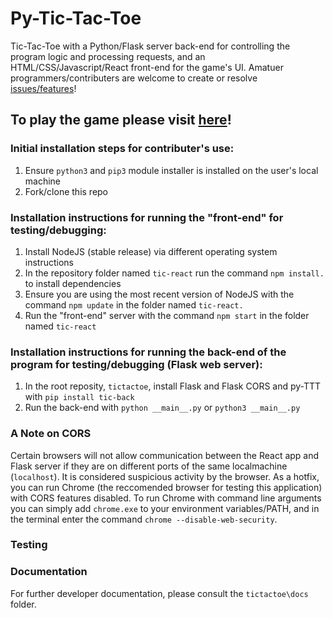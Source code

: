 # Py-Tic-Tac-Toe #
Tic-Tac-Toe with a Python/Flask server back-end for controlling the program logic and processing requests, and an HTML/CSS/Javascript/React front-end for the game's UI. Amatuer programmers/contributers are welcome to create or resolve [issues/features](https://github.com/bmdvpanga/tictactoe/issues)!

## To play the game please visit [here](https://www.cool-free-games.com/tic-tac-toe)! ##

### Initial installation steps for contributer's use: ###

1) Ensure `python3` and `pip3` module installer is installed on the user's local machine
2) Fork/clone this repo

### Installation instructions for running the "front-end" for testing/debugging: ###

1) Install NodeJS (stable release) via different operating system instructions
2) In the repository folder named `tic-react` run the command `npm install.` to install dependencies
3) Ensure you are using the most recent version of NodeJS with the command `npm update` in the folder named `tic-react.`
4) Run the "front-end" server with the command `npm start` in the folder named `tic-react`

### Installation instructions for running the back-end of the program for testing/debugging (Flask web server): ###

1) In the root reposity, `tictactoe`, install Flask and Flask CORS and py-TTT with `pip install tic-back`
2) Run the back-end with `python __main__.py` or `python3 __main__.py`

### A Note on CORS
Certain browsers will not allow communication between the React app and Flask server if they are on different ports of the same localmachine (`localhost`). It is considered suspicious activity by the browser. As a hotfix, you can run Chrome (the reccomended browser for testing this application) with CORS features disabled. To run Chrome with command line arguments you can simply add `chrome.exe` to your environment variables/PATH, and in the terminal enter the command `chrome --disable-web-security`.

### Testing


### Documentation

For further developer documentation, please consult the `tictactoe\docs` folder.